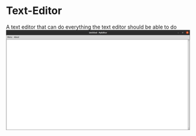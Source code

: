 # Text-Editor

A text editor that can do everything the text editor should be able to do
![](https://raw.githubusercontent.com/TheZodiaCC/Text-Editor/master/txt.png)
